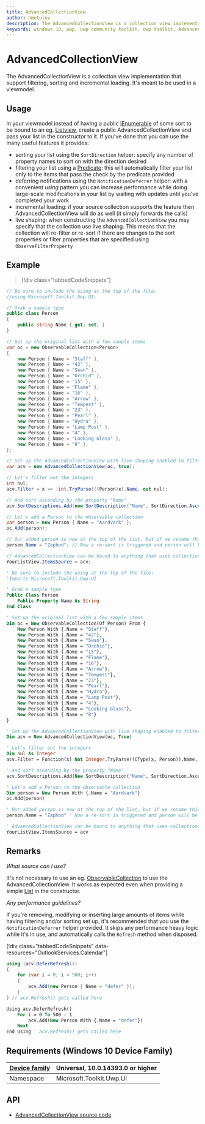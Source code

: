 ```yaml
---
title: AdvancedCollectionView
author: nmetulev
description: The AdvancedCollectionView is a collection view implementation that support filtering, sorting and incremental loading. It's meant to be used in a viewmodel. 
keywords: windows 10, uwp, uwp community toolkit, uwp toolkit, AdvancedCollectionView
---
```


# AdvancedCollectionView

The AdvancedCollectionView is a collection view implementation that support filtering, sorting and incremental loading. It's meant to be used in a viewmodel. 

## Usage

In your viewmodel instead of having a public [IEnumerable](https://docs.microsoft.com/en-us/dotnet/core/api/system.collections.generic.ienumerable-1) of some sort to be bound to an eg. [Listview](https://docs.microsoft.com/en-us/uwp/api/Windows.UI.Xaml.Controls.ListView), create a public AdvancedCollectionView and pass your list in the constructor to it. If you've done that you can use the many useful features it provides:

* sorting your list using the `SortDirection` helper: specify any number of property names to sort on with the direction desired
* filtering your list using a [Predicate](https://docs.microsoft.com/en-us/dotnet/core/api/system.predicate-1): this will automatically filter your list only to the items that pass the check by the predicate provided
* deferring notifications using the `NotificationDeferrer` helper: with a convenient _using_ pattern you can increase performance while doing large-scale modifications in your list by waiting with updates until you've completed your work
* incremental loading: if your source collection supports the feature then AdvancedCollectionView will do as well (it simply forwards the calls)
* live shaping: when constructing the `AdvancedCollectionView` you may specify that the collection use live shaping. This means that the collection will re-filter or re-sort if there are changes to the sort properties or filter properties that are specified using `ObserveFilterProperty`

## Example

> [!div class="tabbedCodeSnippets"]
```csharp
// Be sure to include the using at the top of the file:
//using Microsoft.Toolkit.Uwp.UI;

// Grab a sample type
public class Person
{
    public string Name { get; set; }
}

// Set up the original list with a few sample items
var oc = new ObservableCollection<Person>
{
    new Person { Name = "Staff" },
    new Person { Name = "42" },
    new Person { Name = "Swan" },
    new Person { Name = "Orchid" },
    new Person { Name = "15" },
    new Person { Name = "Flame" },
    new Person { Name = "16" },
    new Person { Name = "Arrow" },
    new Person { Name = "Tempest" },
    new Person { Name = "23" },
    new Person { Name = "Pearl" },
    new Person { Name = "Hydra" },
    new Person { Name = "Lamp Post" },
    new Person { Name = "4" },
    new Person { Name = "Looking Glass" },
    new Person { Name = "8" },
};

// Set up the AdvancedCollectionView with live shaping enabled to filter and sort the original list
var acv = new AdvancedCollectionView(oc, true);

// Let's filter out the integers
int nul;
acv.Filter = x => !int.TryParse(((Person)x).Name, out nul);

// And sort ascending by the property "Name"
acv.SortDescriptions.Add(new SortDescription("Name", SortDirection.Ascending));

// Let's add a Person to the observable collection
var person = new Person { Name = "Aardvark" };
oc.Add(person);

// Our added person is now at the top of the list, but if we rename this person, we can trigger a re-sort
person.Name = "Zaphod"; // Now a re-sort is triggered and person will be last in the list

// AdvancedCollectionView can be bound to anything that uses collections. 
YourListView.ItemsSource = acv;
```
```vb
' Be sure to include the using at the top of the file:
'Imports Microsoft.Toolkit.Uwp.UI

' Grab a sample type
Public Class Person
    Public Property Name As String
End Class

' Set up the original list with a few sample items
Dim oc = New ObservableCollection(Of Person) From {
    New Person With {.Name = "Staff"},
    New Person With {.Name = "42"},
    New Person With {.Name = "Swan"},
    New Person With {.Name = "Orchid"},
    New Person With {.Name = "15"},
    New Person With {.Name = "Flame"},
    New Person With {.Name = "16"},
    New Person With {.Name = "Arrow"},
    New Person With {.Name = "Tempest"},
    New Person With {.Name = "23"},
    New Person With {.Name = "Pearl"},
    New Person With {.Name = "Hydra"},
    New Person With {.Name = "Lamp Post"},
    New Person With {.Name = "4"},
    New Person With {.Name = "Looking Glass"},
    New Person With {.Name = "8"}
}

' Set up the AdvancedCollectionView with live shaping enabled to filter and sort the original list
Dim acv = New AdvancedCollectionView(oc, True)

' Let's filter out the integers
Dim nul As Integer
acv.Filter = Function(x) Not Integer.TryParse((CType(x, Person)).Name, nul)

' And sort ascending by the property "Name"
acv.SortDescriptions.Add(New SortDescription("Name", SortDirection.Ascending))

' Let's add a Person to the observable collection
Dim person = New Person With {.Name = "Aardvark"}
oc.Add(person)

' Our added person is now at the top of the list, but if we rename this person, we can trigger a re-sort
person.Name = "Zaphod" ' Now a re-sort is triggered and person will be last in the list

' AdvancedCollectionView can be bound to anything that uses collections.
YourListView.ItemsSource = acv
```

## Remarks

_What source can I use?_

It's not necessary to use an eg. [ObservableCollection](https://docs.microsoft.com/en-us/dotnet/core/api/system.collections.objectmodel.observablecollection-1) to use the AdvancedCollectionView. It works as expected even when providing a simple [List](https://docs.microsoft.com/en-us/dotnet/core/api/system.collections.generic.list-1) in the constructor.

_Any performance guidelines?_

If you're removing, modifying or inserting large amounts of items while having filtering and/or sorting set up, it's recommended that you use the `NotificationDeferrer` helper provided. It skips any performance heavy logic while it's in use, and automatically calls the `Refresh` method when disposed.

[!div class="tabbedCodeSnippets" data-resources="OutlookServices.Calendar"]
```csharp
using (acv.DeferRefresh())
{
    for (var i = 0; i < 500; i++)
    {
        acv.Add(new Person { Name = "defer" });
    }
} // acv.Refresh() gets called here
```
```vb
Using acv.DeferRefresh()
    For i = 0 To 500 - 1
        acv.Add(New Person With {.Name = "defer"})
    Next
End Using ' acv.Refresh() gets called here
```

## Requirements (Windows 10 Device Family)

| [Device family](http://go.microsoft.com/fwlink/p/?LinkID=526370) | Universal, 10.0.14393.0 or higher |
| --- | --- |
| Namespace | Microsoft.Toolkit.Uwp.UI |

## API

* [AdvancedCollectionView source code](https://github.com/Microsoft/UWPCommunityToolkit/tree/master/Microsoft.Toolkit.Uwp.UI/AdvancedCollectionView)

